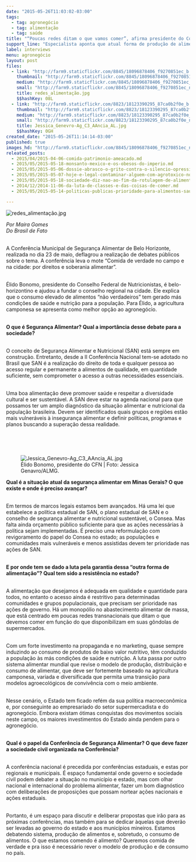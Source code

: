```yaml
---
date: "2015-05-26T11:03:02-03:00"
tags:
  - tag: agronegócio
  - tag: alimentação
  - tag: saúde
title: "“Poucas redes ditam o que vamos comer”, afirma presidente do Conselho Federal de Nutricionistas"
support_line: "Especialista aponta que atual forma de produção de alimentos gera produtos de baixo valor nutritivo, trazendo riscos à saúde da população."
label: interviews
menu: agronegócio
layout: post
files:
  - link: "http://farm9.staticflickr.com/8845/18096878406_f9270851ec_b.jpg"
    thumbnail: "http://farm9.staticflickr.com/8845/18096878406_f9270851ec_t.jpg"
    medium: "http://farm9.staticflickr.com/8845/18096878406_f9270851ec_z.jpg"
    small: "http://farm9.staticflickr.com/8845/18096878406_f9270851ec_n.jpg"
    title: redes_alimentação.jpg
    $$hashKey: 08L
  - link: "http://farm9.staticflickr.com/8823/18123390295_87ca0b2f0e_b.jpg"
    thumbnail: "http://farm9.staticflickr.com/8823/18123390295_87ca0b2f0e_t.jpg"
    medium: "http://farm9.staticflickr.com/8823/18123390295_87ca0b2f0e_z.jpg"
    small: "http://farm9.staticflickr.com/8823/18123390295_87ca0b2f0e_n.jpg"
    title: Jessica_Genevro-Ag_C3_AAncia_AL.jpg
    $$hashKey: 0GH
created_date: "2015-05-26T11:14:14-03:00"
published: true
images_hd: "http://farm9.staticflickr.com/8845/18096878406_f9270851ec_n.jpg"
releated_posts:
  - 2015/04/2015-04-06-comida-patrimonio-ameacado.md
  - 2015/05/2015-05-18-monsanto-mexico-e-os-obesos-do-imperio.md
  - 2015/05/2015-05-06-dossie-abrasco-o-grito-contra-o-silencio-opressivo-do-agronegocio.md
  - 2015/05/2015-05-07-hoje-e-legal-contaminar-alguem-com-agrotoxico-no-brasil-critica-procurador.md
  - 2015/05/2015-05-18-sociedade-diz-nao-ao-fim-da-rotulagem-de-alimentos-transgenicos.md
  - 2014/12/2014-11-06-da-luta-de-classes-e-das-coisas-de-comer.md
  - 2015/05/2015-05-14-politicas-publicas-prioridade-para-alimentos-saudaveis.md

---
```

<p><img alt="redes_alimentação.jpg" src="http://farm9.staticflickr.com/8845/18096878406_f9270851ec_b.jpg" /></p>

<p><em>Por Ma&iacute;ra Gomes<br />
Do Brasil de Fato</em></p>

<p><br />
A Confer&ecirc;ncia Municipal de Seguran&ccedil;a Alimentar de Belo Horizonte, realizada no dia 23 de maio, deflagrou a realiza&ccedil;&atilde;o de debates p&uacute;blicos sobre o tema. A confer&ecirc;ncia leva o mote &ldquo;Comida de verdade no campo e na cidade: por direitos e soberania alimentar&rdquo;.</p>

<p><br />
&Eacute;lido Bonomo, presidente do Conselho Federal de Nutricionistas, &eacute; belo-horizontino e ajudou a fundar o conselho regional na cidade. Ele explica que o consumo elevado de alimentos &ldquo;n&atilde;o verdadeiros&rdquo; tem gerado m&aacute;s condi&ccedil;&otilde;es de sa&uacute;de e nutri&ccedil;&atilde;o para a popula&ccedil;&atilde;o. Para &Eacute;lido, a agricultura camponesa se apresenta como melhor op&ccedil;&atilde;o ao agroneg&oacute;cio.</p>

<p><br />
<strong>O que &eacute; Seguran&ccedil;a Alimentar? Qual a import&acirc;ncia desse debate para a sociedade?</strong></p>

<p><br />
O conceito de Seguran&ccedil;a Alimentar e Nutricional (SAN) est&aacute; sempre em constru&ccedil;&atilde;o. Entretanto, desde a II Confer&ecirc;ncia Nacional tem-se adotado no Brasil que SAN &eacute; a realiza&ccedil;&atilde;o do direito de toda e qualquer pessoa ao acesso regular e permanente a alimentos de qualidade, em quantidade suficiente, sem comprometer o acesso a outras necessidades essenciais.</p>

<p><br />
Uma boa alimenta&ccedil;&atilde;o deve promover sa&uacute;de e respeitar a diversidade cultural e ser sustent&aacute;vel. A SAN deve estar na agenda nacional para que possamos ter um amplo diagn&oacute;stico da situa&ccedil;&atilde;o alimentar e nutricional da popula&ccedil;&atilde;o brasileira. Devem ser identificados quais grupos e regi&otilde;es est&atilde;o mais vulner&aacute;veis &agrave; inseguran&ccedil;a alimentar e definir pol&iacute;ticas, programas e planos buscando a supera&ccedil;&atilde;o dessa realidade.</p>

<p><br />
&nbsp;</p>

<figure class="image" style="float:right"><img alt="Jessica_Genevro-Ag_C3_AAncia_AL.jpg" src="http://farm9.staticflickr.com/8823/18123390295_87ca0b2f0e_b.jpg" />
<figcaption>&Eacute;lido Bonomo, presidente do CFN | Foto: Jessica Genavro/ALMG.</figcaption>
</figure>

<p><strong>Qual &eacute; a situa&ccedil;&atilde;o atual da seguran&ccedil;a alimentar em Minas Gerais? O que existe e onde &eacute; preciso avan&ccedil;ar?</strong></p>

<p><br />
Em termos de marcos legais estamos bem avan&ccedil;ados. H&aacute; uma lei que estabelece a pol&iacute;tica estadual de SAN, o plano estadual de SAN e o conselho de seguran&ccedil;a alimentar e nutricional sustent&aacute;vel, o Consea. Mas falta ainda or&ccedil;amento p&uacute;blico suficiente para que as a&ccedil;&otilde;es necess&aacute;rias &agrave; pol&iacute;tica sejam implementadas. &Eacute; preciso uma reformula&ccedil;&atilde;o com revigoramento do papel do Consea no estado; as popula&ccedil;&otilde;es e comunidades mais vulner&aacute;veis e menos assistidas devem ter prioridade nas a&ccedil;&otilde;es de SAN.</p>

<p><br />
<strong>E por onde tem se dado a luta pela garantia dessa &ldquo;outra forma de alimenta&ccedil;&atilde;o&rdquo;? Qual tem sido a resist&ecirc;ncia no estado?</strong></p>

<p><br />
A alimenta&ccedil;&atilde;o que desejamos &eacute; adequada em qualidade e quantidade para todos, no entanto o acesso ainda &eacute; restritivo para determinadas comunidades e grupos populacionais, que precisam ser prioridade nas a&ccedil;&otilde;es de governo. H&aacute; um monop&oacute;lio no abastecimento alimentar de massa, que est&aacute; centrado em poucas redes transnacionais que ditam o que devemos comer em fun&ccedil;&atilde;o do que disponibilizam em suas g&ocirc;ndolas de supermercados.</p>

<p><br />
Com um forte investimento na propaganda e no marketing, quase sempre induzindo ao consumo de produtos de baixo valor nutritivo, t&ecirc;m conduzido a popula&ccedil;&atilde;o &agrave;s m&aacute;s condi&ccedil;&otilde;es de sa&uacute;de e nutri&ccedil;&atilde;o. A luta passa por outro sistema alimentar mundial que revise o modelo de produ&ccedil;&atilde;o, distribui&ccedil;&atilde;o e consumo de alimentar, que deve ser fortemente baseado na agricultura camponesa, variada e diversificada que permita uma transi&ccedil;&atilde;o para modelos agroecol&oacute;gicos de conviv&ecirc;ncia com o meio ambiente.</p>

<p><br />
Nesse cen&aacute;rio, o Estado tem ficado ref&eacute;m da sua pol&iacute;tica macroecon&ocirc;mica e, por conseguinte ao empresariado do setor supermercadista e do agroneg&oacute;cio. Embora existam &oacute;timas conquistas dos movimentos sociais neste campo, os maiores investimentos do Estado ainda pendem para o agroneg&oacute;cio.</p>

<p><br />
<strong>Qual &eacute; o papel da Confer&ecirc;ncia de Seguran&ccedil;a Alimentar? O que deve fazer a sociedade civil organizada na Confer&ecirc;ncia?</strong></p>

<p><br />
A confer&ecirc;ncia nacional &eacute; precedida por confer&ecirc;ncias estaduais, e estas por regionais e municipais. &Eacute; espa&ccedil;o fundamental onde governo e sociedade civil podem debater a situa&ccedil;&atilde;o no munic&iacute;pio e estado, mas com olhar nacional e internacional do problema alimentar, fazer um bom diagn&oacute;stico com delibera&ccedil;&otilde;es de proposi&ccedil;&otilde;es que possam nortear a&ccedil;&otilde;es nacionais e a&ccedil;&otilde;es estaduais.</p>

<p><br />
Portanto, &eacute; um espa&ccedil;o para discutir e deliberar propostas que ir&atilde;o para as pr&oacute;ximas confer&ecirc;ncias, mas tamb&eacute;m para se dedicar &agrave;quelas que dever&atilde;o ser levadas ao governo do estado e aos munic&iacute;pios mineiros. Estamos debatendo sistema, produ&ccedil;&atilde;o de alimentos e, sobretudo, o consumo de alimentos. O que estamos comendo &eacute; alimento? Queremos comida de verdade e pra isso &eacute; necess&aacute;rio rever o modelo de produ&ccedil;&atilde;o e de consumo no pa&iacute;s.</p>
